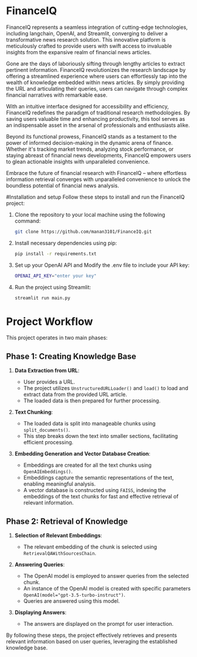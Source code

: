 # FinanceIQ

FinanceIQ represents a seamless integration of cutting-edge technologies, including langchain, OpenAI, and Streamlit, converging to deliver a transformative news research solution. This innovative platform is meticulously crafted to provide users with swift access to invaluable insights from the expansive realm of financial news articles.

Gone are the days of laboriously sifting through lengthy articles to extract pertinent information. FinanceIQ revolutionizes the research landscape by offering a streamlined experience where users can effortlessly tap into the wealth of knowledge embedded within news articles. By simply providing the URL and articulating their queries, users can navigate through complex financial narratives with remarkable ease.

With an intuitive interface designed for accessibility and efficiency, FinanceIQ redefines the paradigm of traditional research methodologies. By saving users valuable time and enhancing productivity, this tool serves as an indispensable asset in the arsenal of professionals and enthusiasts alike.

Beyond its functional prowess, FinanceIQ stands as a testament to the power of informed decision-making in the dynamic arena of finance. Whether it's tracking market trends, analyzing stock performance, or staying abreast of financial news developments, FinanceIQ empowers users to glean actionable insights with unparalleled convenience.

Embrace the future of financial research with FinanceIQ – where effortless information retrieval converges with unparalleled convenience to unlock the boundless potential of financial news analysis.

#Installation and setup
Follow these steps to install and run the FinanceIQ project:
1. Clone the repository to your local machine using the following command:
   ```bash
   git clone https://github.com/manan3101/FinanceIQ.git
2. Install necessary dependencies using pip:
   ```bash
   pip install -r requirements.txt
3. Set up your OpenAI API and Modify the .env file to include your API key:
   ```bash
   OPENAI_API_KEY="enter your key"
4. Run the project using Streamlit:
   ```bash
   streamlit run main.py
   ```

# Project Workflow

This project operates in two main phases:

## Phase 1: Creating Knowledge Base

1. **Data Extraction from URL**:
   - User provides a URL.
   - The project utilizes `UnstructuredURLLoader()` and `load()` to load and extract data from the provided URL article.
   - The loaded data is then prepared for further processing.

2. **Text Chunking**:
   - The loaded data is split into manageable chunks using `split_documents()`.
   - This step breaks down the text into smaller sections, facilitating efficient processing.

3. **Embedding Generation and Vector Database Creation**:
   - Embeddings are created for all the text chunks using `OpenAIEmbeddings()`.
   - Embeddings capture the semantic representations of the text, enabling meaningful analysis.
   - A vector database is constructed using `FAISS`, indexing the embeddings of the text chunks for fast and effective retrieval of relevant information.

## Phase 2: Retrieval of Knowledge

1. **Selection of Relevant Embeddings**:
   - The relevant embedding of the chunk is selected using `RetrievalQAWithSourcesChain`.

2. **Answering Queries**:
   - The OpenAI model is employed to answer queries from the selected chunk.
   - An instance of the OpenAI model is created with specific parameters `OpenAI(model="gpt-3.5-turbo-instruct")`.
   - Queries are answered using this model.

3. **Displaying Answers**:
   - The answers are displayed on the prompt for user interaction.

By following these steps, the project effectively retrieves and presents relevant information based on user queries, leveraging the established knowledge base.
